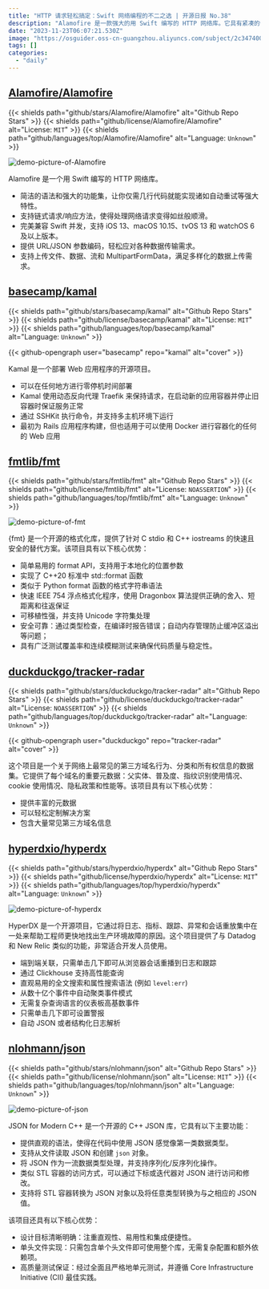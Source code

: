 ```yaml
---
title: "HTTP 请求轻松搞定：Swift 网络编程的不二之选 | 开源日报 No.38"
description: "Alamofire 是一款强大的用 Swift 编写的 HTTP 网络库。它具有紧凑的语法和丰富的功能集，使得只需几行代码就能实现强大的功能。"
date: "2023-11-23T06:07:21.530Z"
image: "https://osguider.oss-cn-guangzhou.aliyuncs.com/subject/2c347400cb6dfacecd90e14fc5658ae2.png"
tags: []
categories:
  - "daily"
---
```


## [Alamofire/Alamofire](https://github.com/Alamofire/Alamofire)

{{< shields path="github/stars/Alamofire/Alamofire" alt="Github Repo Stars" >}} {{< shields path="github/license/Alamofire/Alamofire" alt="License: `MIT`" >}} {{< shields path="github/languages/top/Alamofire/Alamofire" alt="Language: `Unknown`" >}}

![demo-picture-of-Alamofire](https://osguider.oss-cn-guangzhou.aliyuncs.com/subject/8406d2eca6cdd5691c2827351001f2b3.png)

Alamofire 是一个用 Swift 编写的 HTTP 网络库。

- 简洁的语法和强大的功能集，让你仅需几行代码就能实现诸如自动重试等强大特性。
- 支持链式请求/响应方法，使得处理网络请求变得如丝般顺滑。
- 完美兼容 Swift 并发，支持 iOS 13、macOS 10.15、tvOS 13 和 watchOS 6 及以上版本。
- 提供 URL/JSON 参数编码，轻松应对各种数据传输需求。
- 支持上传文件、数据、流和 MultipartFormData，满足多样化的数据上传需求。
  
## [basecamp/kamal](https://github.com/basecamp/kamal)

{{< shields path="github/stars/basecamp/kamal" alt="Github Repo Stars" >}} {{< shields path="github/license/basecamp/kamal" alt="License: `MIT`" >}} {{< shields path="github/languages/top/basecamp/kamal" alt="Language: `Unknown`" >}}

{{< github-opengraph user="basecamp" repo="kamal" alt="cover" >}}

Kamal 是一个部署 Web 应用程序的开源项目。

- 可以在任何地方进行零停机时间部署
- Kamal 使用动态反向代理 Traefik 来保持请求，在启动新的应用容器并停止旧容器时保证服务正常
- 通过 SSHKit 执行命令，并支持多主机环境下运行
- 最初为 Rails 应用程序构建，但也适用于可以使用 Docker 进行容器化的任何的 Web 应用
  
## [fmtlib/fmt](https://github.com/fmtlib/fmt)

{{< shields path="github/stars/fmtlib/fmt" alt="Github Repo Stars" >}} {{< shields path="github/license/fmtlib/fmt" alt="License: `NOASSERTION`" >}} {{< shields path="github/languages/top/fmtlib/fmt" alt="Language: `Unknown`" >}}

![demo-picture-of-fmt](https://picgo-daily.oss-cn-guangzhou.aliyuncs.com/picgo-daily/2023/9702bdf1b26e5a64d5222078d06b893d.png)

{fmt} 是一个开源的格式化库，提供了针对 C stdio 和 C++ iostreams 的快速且安全的替代方案。该项目具有以下核心优势：

- 简单易用的 format API，支持用于本地化的位置参数
- 实现了 C++20 标准中 std::format 函数
- 类似于 Python format 函数的格式字符串语法
- 快速 IEEE 754 浮点格式化程序，使用 Dragonbox 算法提供正确的舍入、短距离和往返保证
- 可移植性强，并支持 Unicode 字符集处理
- 安全可靠：通过类型检查，在编译时报告错误；自动内存管理防止缓冲区溢出等问题；
- 具有广泛测试覆盖率和连续模糊测试来确保代码质量与稳定性。
  
## [duckduckgo/tracker-radar](https://github.com/duckduckgo/tracker-radar)

{{< shields path="github/stars/duckduckgo/tracker-radar" alt="Github Repo Stars" >}} {{< shields path="github/license/duckduckgo/tracker-radar" alt="License: `NOASSERTION`" >}} {{< shields path="github/languages/top/duckduckgo/tracker-radar" alt="Language: `Unknown`" >}}

{{< github-opengraph user="duckduckgo" repo="tracker-radar" alt="cover" >}}

这个项目是一个关于网络上最常见的第三方域名行为、分类和所有权信息的数据集。它提供了每个域名的重要元数据：父实体、普及度、指纹识别使用情况、cookie 使用情况、隐私政策和性能等。该项目具有以下核心优势：

- 提供丰富的元数据
- 可以轻松定制解决方案
- 包含大量常见第三方域名信息
  
## [hyperdxio/hyperdx](https://github.com/hyperdxio/hyperdx)

{{< shields path="github/stars/hyperdxio/hyperdx" alt="Github Repo Stars" >}} {{< shields path="github/license/hyperdxio/hyperdx" alt="License: `MIT`" >}} {{< shields path="github/languages/top/hyperdxio/hyperdx" alt="Language: `Unknown`" >}}

![demo-picture-of-hyperdx](https://picgo-daily.oss-cn-guangzhou.aliyuncs.com/picgo-daily/2023/3aaaee6e51131c1a733faafc9344bf52.png)

HyperDX 是一个开源项目，它通过将日志、指标、跟踪、异常和会话重放集中在一处来帮助工程师更快地找出生产环境故障的原因。这个项目提供了与 Datadog 和 New Relic 类似的功能，非常适合开发人员使用。

- 端到端关联，只需单击几下即可从浏览器会话重播到日志和跟踪
- 通过 Clickhouse 支持高性能查询
- 直观易用的全文搜索和属性搜索语法 (例如 `level:err`)
- 从数十亿个事件中自动聚类事件模式
- 无需复杂查询语言的仪表板高基数事件
- 只需单击几下即可设置警报
- 自动 JSON 或者结构化日志解析
  
## [nlohmann/json](https://github.com/nlohmann/json)

{{< shields path="github/stars/nlohmann/json" alt="Github Repo Stars" >}} {{< shields path="github/license/nlohmann/json" alt="License: `MIT`" >}} {{< shields path="github/languages/top/nlohmann/json" alt="Language: `Unknown`" >}}

![demo-picture-of-json](https://picgo-daily.oss-cn-guangzhou.aliyuncs.com/picgo-daily/2023/024a650ff64ad97c8c1a2fbf204a3c06.png)

JSON for Modern C++ 是一个开源的 C++ JSON 库，它具有以下主要功能：

- 提供直观的语法，使得在代码中使用 JSON 感觉像第一类数据类型。
- 支持从文件读取 JSON 和创建 `json` 对象。
- 将 JSON 作为一流数据类型处理，并支持序列化/反序列化操作。
- 类似 STL 容器的访问方式，可以通过下标或迭代器对 JSON 进行访问和修改。
- 支持将 STL 容器转换为 JSON 对象以及将任意类型转换为与之相应的 JSON 值。

该项目还具有以下核心优势：

- 设计目标清晰明确：注重直观性、易用性和集成便捷性。
- 单头文件实现：只需包含单个头文件即可使用整个库，无需复杂配置和额外依赖项。
- 高质量测试保证：经过全面且严格地单元测试，并遵循 Core Infrastructure Initiative (CII) 最佳实践。
  